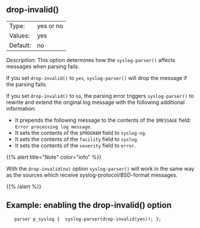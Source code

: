---
---
<!-- DISCLAIMER: This file is based on the syslog-ng Open Source Edition documentation https://github.com/balabit/syslog-ng-ose-guides/commit/2f4a52ee61d1ea9ad27cb4f3168b95408fddfdf2 and is used under the terms of The syslog-ng Open Source Edition Documentation License. The file has been modified by Axoflow. -->

## drop-invalid()

|          |           |
| -------- | --------- |
| Type:    | yes or no |
| Values:  | yes|no    |
| Default: | no        |

*Description:* This option determines how the `syslog-parser()` affects messages when parsing fails.

If you set `drop-invalid()` to `yes`, `syslog-parser()` will drop the message if the parsing fails.

If you set `drop-invalid()` to `no`, the parsing error triggers `syslog-parser()` to rewrite and extend the original log message with the following additional information:

  - It prepends the following message to the contents of the `$MESSAGE` field: `Error processing log message`.
  - It sets the contents of the `$PROGRAM` field to `syslog-ng`.
  - It sets the contents of the `facility` field to `syslog`.
  - It sets the contents of the `severity` field to `error`.


{{% alert title="Note" color="info" %}}

With the `drop-invalid(no)` option `syslog-parser()` will work in the same way as the sources which receive syslog-protocol/BSD-format messages.

{{% /alert %}}


## Example: enabling the drop-invalid() option

```shell
   parser p_syslog {  syslog-parser(drop-invalid(yes)); };
```


